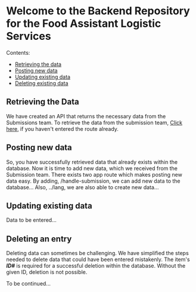 # Welcome to the Backend Repository for the Food Assistant Logistic Services 

Contents:
- [Retrieving the data](https://github.com/464squad/FoodAssistants_LogisticsService/tree/dev#retrieving-the-data)
- [Posting new data](https://github.com/464squad/FoodAssistants_LogisticsService/tree/dev#posting-new-data)
- [Updating existing data](https://github.com/464squad/FoodAssistants_LogisticsService/tree/dev#updating-existing-data)
- [Deleting existing data](https://github.com/464squad/FoodAssistants_LogisticsService/tree/dev#deleting-an-entry)

## Retrieving the Data

We have created an API that returns the necessary data from the Submissions team.
To retrieve the data from the submission team, [Click here](../readLogistics), if you haven't entered the route already. 

## Posting new data
So, you have successfully retrieved data that already exists within the database. Now it is time to add new data, which we received from the Submission team. There exists two app route which makes posting new data easy. 
By adding, /handle-submission, we can add new data to the database... 
Also, ../lang, we are also able to create new data...

## Updating existing data
Data to be entered...

## Deleting an entry

Deleting data can sometimes be challenging. We have simplified the steps needed to delete data that could have been entered mistakenly. 
The item's ***ID#*** is required for a successful deletion within the database. Without the given ID, deletion is not possible. 

To be continued...